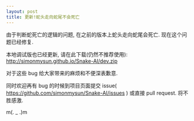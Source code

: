 ```yaml
---
layout: post
title: 更新!蛇头走向蛇尾不会死亡
---
```


由于判断蛇死亡的逻辑的问题, 在之前的版本上蛇头走向蛇尾会死亡. 现在这个问题已经修复. 

本地调试版也已经更新, 请在此下载(仍然不推荐使用): 
http://simonmysun.github.io/Snake-AI/dev.zip

对于这些 bug 给大家带来的麻烦和不便深表歉意. 

同时欢迎再有 bug 的时候到项目页面提交 issue( https://github.com/simonmysun/Snake-AI/issues ) 或直接 pull request. 将不胜感激. 

m(. _ .)m
